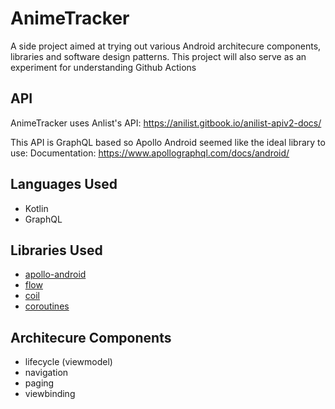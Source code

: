 # AnimeTracker
A side project aimed at trying out various Android architecure components, libraries and software design patterns. 
This project will also serve as an experiment for understanding Github Actions

## API
AnimeTracker uses Anlist's API: https://anilist.gitbook.io/anilist-apiv2-docs/

This API is GraphQL based so Apollo Android seemed like the ideal library to use: 
Documentation: https://www.apollographql.com/docs/android/

## Languages Used
- Kotlin
- GraphQL

## Libraries Used
- [apollo-android](https://github.com/apollographql/apollo-android)
- [flow](https://kotlinlang.org/docs/reference/coroutines/flow.html#flows)
- [coil](https://github.com/coil-kt/coil)
- [coroutines](https://kotlinlang.org/docs/reference/coroutines/coroutines-guide.html)

## Architecure Components
- lifecycle (viewmodel)
- navigation
- paging
- viewbinding
